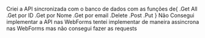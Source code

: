 Criei a API sincronizada com o banco de dados
com as funções de{
.Get All
.Get por ID
.Get por Nome
.Get por email
.Delete
.Post
.Put
}
Não Consegui implementar a API nas WebForms
tentei implementar de maneira assincrona nas WebForms mas não consegui fazer as requests
